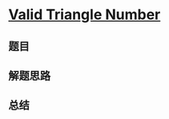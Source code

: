 # [Valid Triangle Number](https://leetcode.com/problems/valid-triangle-number/)
## 题目


## 解题思路


## 总结


